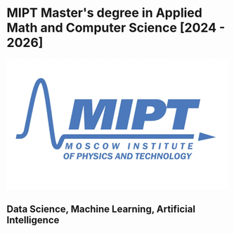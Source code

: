 # MIPT Master's degree in Applied Math and Computer Science [2024 - 2026]

![MIPT](mipt_logo.png "this is MIPT logo")


## Data Science, Machine Learning, Artificial Intelligence